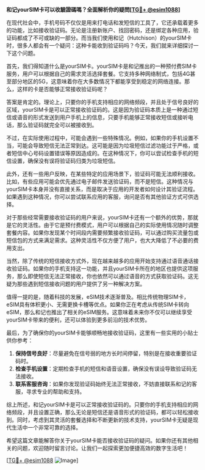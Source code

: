 **和记yourSIM卡可以收驗證碼嗎？全面解析你的疑問[[TG💪+ @esim1088](https://t.me/s/esim1088)]**

在现代社会中，手机号码不仅仅是用来打电话和发短信的工具了，它还承载着更多的功能，比如接收验证码。无论是注册新账户、找回密码，还是绑定各种应用，验证码都成了不可或缺的一部分。而当我们使用和记（Hutchison）的yourSIM卡时，很多人都会有一个疑问：这种卡能收到验证码吗？今天，我们就来详细探讨一下这个问题。

首先，我们得知道什么是yourSIM卡。yourSIM卡是和记推出的一种预付费SIM卡服务，用户可以根据自己的需求灵活选择套餐。它支持多种网络制式，包括4G甚至部分地区的5G，这意味着你在大多数情况下都能享受到稳定的网络连接。那么，这样的卡是否能够正常接收验证码呢？

答案是肯定的。理论上，只要你的手机支持相应的网络频段，并且处于信号良好的区域，yourSIM卡是可以正常接收验证码的。这是因为验证码本质上是一种通过短信或语音的形式发送到用户手机上的信息，只要手机能够正常接收短信或接听电话，那么验证码就完全可以被接收到。

不过，在实际使用过程中，可能会遇到一些特殊情况。例如，如果你的手机设置不当，可能会导致短信无法正常到达。这可能是因为垃圾短信过滤功能过于严格，或者短信中心号码设置错误等原因造成的。在这种情况下，你可以尝试检查手机的短信设置，确保没有误将验证码归类为垃圾短信。

此外，还有一些用户反映，在某些特定的应用场景下，验证码可能无法顺利接收。比如，有些应用可能会优先通过电子邮件发送验证码，而不是短信。这种情况与yourSIM卡本身并没有直接关系，而是取决于应用的开发者如何设计其验证流程。如果遇到这种情况，你可以尝试联系应用的客服，询问是否有其他验证方式可供选择。

对于那些经常需要接收验证码的用户来说，yourSIM卡还有一个额外的优势，那就是它的灵活性。由于它是预付费模式，用户可以根据自己的实际使用情况随时调整套餐内容。如果你发现某个时间段内需要频繁接收验证码，可以通过购买流量包或短信包的方式来满足需求。这种灵活性不仅方便了用户，也大大降低了不必要的费用支出。

当然，除了传统的短信接收方式外，现在越来越多的应用开始支持通过语音通话接收验证码。如果你的手机支持这一功能，并且yourSIM卡所在的地区也提供这项服务，那么即使短信无法正常接收，你也依然可以通过语音的方式获取验证码。这无疑为那些遇到短信接收问题的用户提供了另一种解决方案。

值得一提的是，随着科技的发展，eSIM技术逐渐普及。相比传统物理SIM卡，eSIM具有体积更小、无需更换卡槽等优点。如果你正在考虑从传统SIM卡转向eSIM，那么和记也推出了相关的eSIM服务。这意味着未来你不仅可以继续享受yourSIM卡带来的便利，还可以体验到更多前沿的技术优势。

最后，为了确保你的yourSIM卡能够顺畅地接收验证码，这里有一些实用的小贴士供你参考：

1. **保持信号良好**：尽量避免在信号弱的地方长时间停留，特别是在接收重要验证码时。
2. **检查手机设置**：定期检查手机的短信和语音设置，确保没有误设导致验证码无法接收。
3. **联系客服咨询**：如果你发现验证码始终无法正常接收，不妨直接联系和记的客服，寻求专业的帮助和支持。

综上所述，和记yourSIM卡是可以正常接收验证码的。只要你的手机支持相应的网络频段，并且设置正确，那么无论是短信还是语音形式的验证码，都可以轻松接收到。同时，考虑到其灵活的套餐选择和不断更新的技术支持，yourSIM卡无疑是现代生活中一个非常可靠的选择。

希望这篇文章能解答你关于yourSIM卡能否接收验证码的疑问。如果你还有其他相关的问题，欢迎随时留言讨论。让我们一起探索更加便捷高效的数字生活吧！

[[TG💪+ @esim1088](https://t.me/s/esim1088) ![Image](https://i.postimg.cc/4NQfJmqS/Snipaste-2025-05-13-00-14-12.png)]
